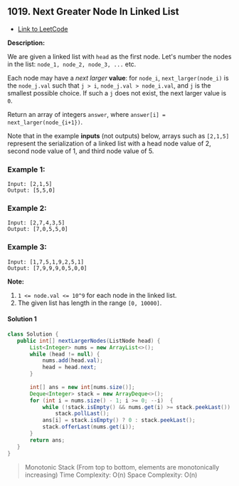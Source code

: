 ## 1019. Next Greater Node In Linked List

- [Link to LeetCode](https://leetcode.com/problems/next-greater-node-in-linked-list/)

**Description:**



We are given a linked list with `head` as the first node. Let's number the nodes in the list: `node_1, node_2, node_3, ...` etc.

Each node may have a *next larger* **value**: for `node_i`, `next_larger(node_i)` is the `node_j.val` such that `j > i`, `node_j.val > node_i.val`, and `j` is the smallest possible choice. If such a `j` does not exist, the next larger value is `0`.

Return an array of integers `answer`, where `answer[i] = next_larger(node_{i+1})`.

Note that in the example **inputs** (not outputs) below, arrays such as `[2,1,5]` represent the serialization of a linked list with a head node value of 2, second node value of 1, and third node value of 5.



<!-- tabs:start -->

### **Example 1:**



```
Input: [2,1,5]
Output: [5,5,0]
```

### **Example 2:**

```
Input: [2,7,4,3,5]
Output: [7,0,5,5,0]
```

### **Example 3:**

```
Input: [1,7,5,1,9,2,5,1]
Output: [7,9,9,9,0,5,0,0]
```



<!-- tabs:end -->



**Note:**

1. `1 <= node.val <= 10^9` for each node in the linked list.
2. The given list has length in the range `[0, 10000]`.



<!-- tabs:start -->

#### **Solution 1**



```java
class Solution {
   public int[] nextLargerNodes(ListNode head) {
       List<Integer> nums = new ArrayList<>();
       while (head != null) {
           nums.add(head.val);
           head = head.next;
       }
      
       int[] ans = new int[nums.size()];
       Deque<Integer> stack = new ArrayDeque<>();
       for (int i = nums.size() - 1; i >= 0; --i)  {
           while (!stack.isEmpty() && nums.get(i) >= stack.peekLast())
               stack.pollLast();
           ans[i] = stack.isEmpty() ? 0 : stack.peekLast();
           stack.offerLast(nums.get(i));
       }
       return ans;                   
   }
}
```



> Monotonic Stack (From top to bottom, elements are monotonically increasing)
> Time Complexity: O(n)
> Space Complexity: O(n)



<!-- tabs:end -->



